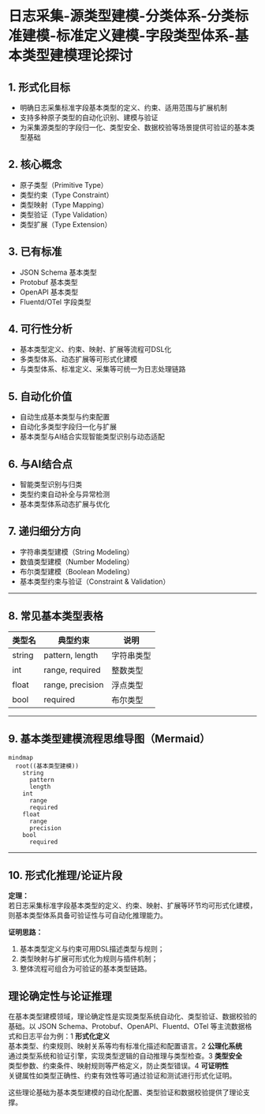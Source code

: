 # 日志采集-源类型建模-分类体系-分类标准建模-标准定义建模-字段类型体系-基本类型建模理论探讨

## 1. 形式化目标

- 明确日志采集标准字段基本类型的定义、约束、适用范围与扩展机制
- 支持多种原子类型的自动化识别、建模与验证
- 为采集源类型的字段归一化、类型安全、数据校验等场景提供可验证的基本类型基础

## 2. 核心概念

- 原子类型（Primitive Type）
- 类型约束（Type Constraint）
- 类型映射（Type Mapping）
- 类型验证（Type Validation）
- 类型扩展（Type Extension）

## 3. 已有标准

- JSON Schema 基本类型
- Protobuf 基本类型
- OpenAPI 基本类型
- Fluentd/OTel 字段类型

## 4. 可行性分析

- 基本类型定义、约束、映射、扩展等流程可DSL化
- 多类型体系、动态扩展等可形式化建模
- 与类型体系、标准定义、采集等可统一为日志处理链路

## 5. 自动化价值

- 自动生成基本类型与约束配置
- 自动化多类型字段归一化与扩展
- 基本类型与AI结合实现智能类型识别与动态适配

## 6. 与AI结合点

- 智能类型识别与归类
- 类型约束自动补全与异常检测
- 基本类型体系动态扩展与优化

## 7. 递归细分方向

- 字符串类型建模（String Modeling）
- 数值类型建模（Number Modeling）
- 布尔类型建模（Boolean Modeling）
- 基本类型约束与验证（Constraint & Validation）

---

## 8. 常见基本类型表格

| 类型名   | 典型约束           | 说明           |
|----------|--------------------|----------------|
| string   | pattern, length    | 字符串类型     |
| int      | range, required    | 整数类型       |
| float    | range, precision   | 浮点类型       |
| bool     | required           | 布尔类型       |

---

## 9. 基本类型建模流程思维导图（Mermaid）

```mermaid
mindmap
  root((基本类型建模))
    string
      pattern
      length
    int
      range
      required
    float
      range
      precision
    bool
      required
```

---

## 10. 形式化推理/论证片段

**定理：**  
若日志采集标准字段基本类型的定义、约束、映射、扩展等环节均可形式化建模，则基本类型体系具备可验证性与可自动化推理能力。

**证明思路：**  

1. 基本类型定义与约束可用DSL描述类型与规则；
2. 类型映射与扩展可形式化为规则与插件机制；
3. 整体流程可组合为可验证的基本类型链路。

## 理论确定性与论证推理

在基本类型建模领域，理论确定性是实现类型系统自动化、类型验证、数据校验的基础。以 JSON Schema、Protobuf、OpenAPI、Fluentd、OTel 等主流数据格式和日志平台为例：1 **形式化定义**  
   基本类型、约束规则、映射关系等均有标准化描述和配置语言。2 **公理化系统**  
   通过类型系统和验证引擎，实现类型逻辑的自动推理与类型检查。3 **类型安全**  
   类型参数、约束条件、映射规则等严格定义，防止类型错误。4 **可证明性**  
   关键属性如类型正确性、约束有效性等可通过验证和测试进行形式化证明。

这些理论基础为基本类型建模的自动化配置、类型验证和数据校验提供了理论支撑。

